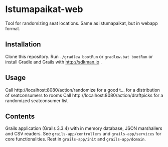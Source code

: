 # Istumapaikat-web
Tool for randomizing seat locations. Same as istumapaikat, but in webapp format.

## Installation
Clone this repository. Run `./gradlew bootRun` or `gradlew.bat bootRun` or install Gradle and Grails with http://sdkman.io .

## Usage
Call http://localhost:8080/action/randomize for a good t... for a distribution of seatconsumers to rooms
Call http://localhost:8080/action/draftpicks for a randomized seatconsumer list

## Contents
Grails application (Grails 3.3.4) with in memory database, JSON marshallers and CSV readers. See `grails-app/controllers` and `grails-app/services` for core functionalities. Rest in `grails-app/init` and `grails-app/domain`. 
